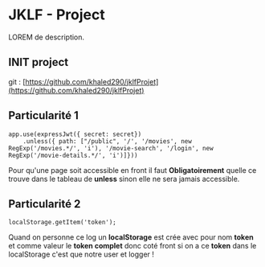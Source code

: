 # JKLF - Project

LOREM de description.


## INIT project

git : [https://github.com/khaled290/jklfProjet](https://github.com/khaled290/jklfProjet)


## Particularité 1

    app.use(expressJwt({ secret: secret})    
	    .unless({ path: ["/public", '/', '/movies', new  RegExp('/movies.*/', 'i'), '/movie-search', '/login', new  RegExp('/movie-details.*/', 'i')]}))

Pour qu'une page soit accessible en front il faut **Obligatoirement** quelle ce trouve dans le tableau de **unless** sinon elle ne sera jamais accessible.

## Particularité 2
    localStorage.getItem('token');

Quand on personne ce log un **localStorage** est crée avec pour nom **token** et comme valeur le **token complet** donc coté front si on a ce **token** dans le localStorage c'est que notre user et logger !
